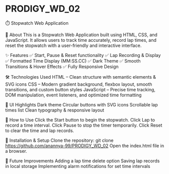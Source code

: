 # PRODIGY_WD_02
⏱️ Stopwatch Web Application

📌 About
This is a Stopwatch Web Application built using HTML, CSS, and JavaScript. It allows users to track time accurately, record lap times, and reset the stopwatch with a user-friendly and interactive interface.

✨ Features
✅ Start, Pause & Reset functionality
✅ Lap Recording & Display
✅ Formatted Time Display (MM:SS.CC)
✅ Dark Theme 
✅ Smooth Transitions & Hover Effects
✅ Fully Responsive Design

🛠️ Technologies Used
HTML – Clean structure with semantic elements & SVG icons
CSS – Modern gradient background, flexbox layout, smooth transitions, and custom button styles
JavaScript – Precise time tracking, DOM manipulation, event listeners, and optimized time formatting

📸 UI Highlights
Dark theme
Circular buttons with SVG icons
Scrollable lap times list
Clean typography & responsive layout

🚀 How to Use
Click the Start button to begin the stopwatch.
Click Lap to record a time interval.
Click Pause to stop the timer temporarily.
Click Reset to clear the time and lap records.

📂 Installation & Setup
Clone the repository:
git clone https://github.com/anannya-99/PRODIGY_WD_02
Open the index.html file in a browser.

🎯 Future Improvements
Adding a lap time delete option
Saving lap records in local storage
Implementing alarm notifications for set time intervals
